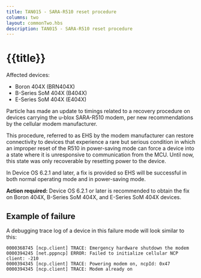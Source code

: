 ```yaml
---
title: TAN015 - SARA-R510 reset procedure
columns: two
layout: commonTwo.hbs
description: TAN015 - SARA-R510 reset procedure
---
```


# {{title}}

Affected devices:

- Boron 404X (BRN404X)
- B-Series SoM 404X (B404X)
- E-Series SoM 404X (E404X)

Particle has made an update to timings related to a recovery procedure on devices carrying the u-blox SARA-R510 modem, per new recommendations by the cellular modem manufacturer. 

This procedure, referred to as EHS by the modem manufacturer can restore connectivity to devices that experience a rare but serious condition in which an improper reset of the R510 in power-saving mode can force a device into a state where it is unresponsive to communication from the MCU. Until now, this state was only recoverable by resetting power to the device.

In Device OS 6.2.1 and later, a fix is provided so EHS will be successful in both normal operating mode and in power-saving mode.

**Action required:** Device OS 6.2.1 or later is recommended to obtain the fix on Boron 404X, B-Series SoM 404X, and E-Series SoM 404X devices.

## Example of failure

A debugging trace log of a device in this failure mode will look similar to this:

```
0000368745 [ncp.client] TRACE: Emergency hardware shutdown the modem 
0000394245 [net.pppncp] ERROR: Failed to initialize cellular NCP client: -210 
0000394345 [ncp.client] TRACE: Powering modem on, ncpId: 0x47 
0000394345 [ncp.client] TRACE: Modem already on
```
